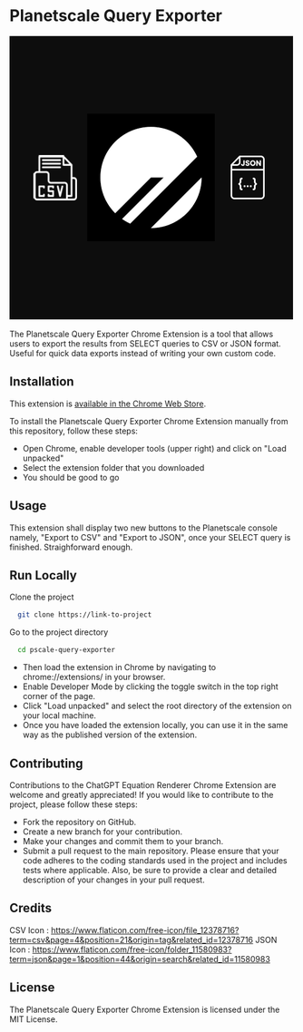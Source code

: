 # Planetscale Query Exporter

![My animated logo](logo.png)

The Planetscale Query Exporter Chrome Extension is a tool that allows users to export the results from SELECT queries to CSV or JSON format.
Useful for quick data exports instead of writing your own custom code.

## Installation

This extension is [available in the Chrome Web Store]().

To install the Planetscale Query Exporter Chrome Extension manually from this repository, follow these steps:

- Open Chrome, enable developer tools (upper right) and click on "Load unpacked"
- Select the extension folder that you downloaded
- You should be good to go

## Usage

This extension shall display two new buttons to the Planetscale console namely, "Export to CSV" and "Export to JSON", once your SELECT query is finished. Straighforward enough.

## Run Locally

Clone the project

```bash
  git clone https://link-to-project
```

Go to the project directory

```bash
  cd pscale-query-exporter
```

- Then load the extension in Chrome by navigating to chrome://extensions/ in your browser.
- Enable Developer Mode by clicking the toggle switch in the top right corner of the page.
- Click "Load unpacked" and select the root directory of the extension on your local machine.
- Once you have loaded the extension locally, you can use it in the same way as the published version of the extension.

## Contributing

Contributions to the ChatGPT Equation Renderer Chrome Extension are welcome and greatly appreciated! If you would like to contribute to the project, please follow these steps:

- Fork the repository on GitHub.
- Create a new branch for your contribution.
- Make your changes and commit them to your branch.
- Submit a pull request to the main repository.
  Please ensure that your code adheres to the coding standards used in the project and includes tests where applicable. Also, be sure to provide a clear and detailed description of your changes in your pull request.

## Credits

CSV Icon : https://www.flaticon.com/free-icon/file_12378716?term=csv&page=4&position=21&origin=tag&related_id=12378716
JSON Icon : https://www.flaticon.com/free-icon/folder_11580983?term=json&page=1&position=44&origin=search&related_id=11580983

## License

The Planetscale Query Exporter Chrome Extension is licensed under the MIT License.
